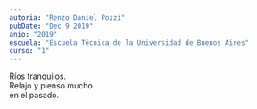 ```yaml
---
autoria: "Renzo Daniel Pozzi"
pubDate: "Dec 9 2019"
anio: "2019"
escuela: "Escuela Técnica de la Universidad de Buenos Aires"
curso: "1"
---
```


Ríos tranquilos.\
Relajo y pienso mucho\
en el pasado.
